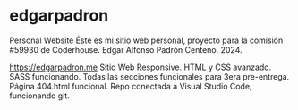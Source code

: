 # edgarpadron
Personal Website
Éste es mi sitio web personal, proyecto para la comisión #59930 de Coderhouse.
Edgar Alfonso Padrón Centeno.
2024.

https://edgarpadron.me
Sitio Web Responsive. HTML y CSS avanzado. SASS funcionando.
Todas las secciones funcionales para 3era pre-entrega.
Página 404.html funcional.
Repo conectada a Visual Studio Code, funcionando git.
